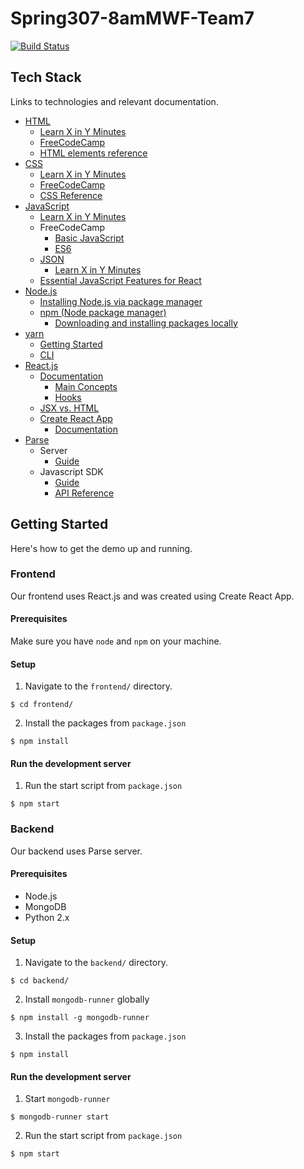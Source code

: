 # Spring307-8amMWF-Team7
[![Build Status](https://travis-ci.com/mianuddin/Spring307-8amMWF-Team7.svg?token=ELqm9RWJ6qXXzKaSUrgs&branch=master)](https://travis-ci.com/mianuddin/Spring307-8amMWF-Team7)

## Tech Stack
Links to technologies and relevant documentation.

* [HTML](https://developer.mozilla.org/en-US/docs/Web/HTML)
  * [Learn X in Y Minutes](https://learnxinyminutes.com/docs/html/)
  * [FreeCodeCamp](https://www.freecodecamp.org/learn/responsive-web-design/basic-html-and-html5/)
  * [HTML elements reference](https://developer.mozilla.org/en-US/docs/Web/HTML/Element)
* [CSS](https://developer.mozilla.org/en-US/docs/Web/CSS)
  * [Learn X in Y Minutes](https://learnxinyminutes.com/docs/css/)
  * [FreeCodeCamp](https://www.freecodecamp.org/learn/responsive-web-design/basic-css/)
  * [CSS Reference](https://developer.mozilla.org/en-US/docs/Web/CSS/Reference)
* [JavaScript](https://developer.mozilla.org/en-US/docs/Web/JavaScript)
  * [Learn X in Y Minutes](https://learnxinyminutes.com/docs/javascript/)
  * FreeCodeCamp
    * [Basic JavaScript](https://www.freecodecamp.org/learn/javascript-algorithms-and-data-structures/basic-javascript/)
    * [ES6](https://www.freecodecamp.org/learn/javascript-algorithms-and-data-structures/es6/)
  * [JSON](https://www.json.org/json-en.html)
    * [Learn X in Y Minutes](https://learnxinyminutes.com/docs/json/)
  * [Essential JavaScript Features for React](https://codeburst.io/essential-javascript-features-for-react-82a6bf6855c2)
* [Node.js](https://nodejs.org/en/)
  * [Installing Node.js via package manager](https://nodejs.org/en/download/package-manager/)
  * [npm (Node package manager)](https://www.npmjs.com/)
    * [Downloading and installing packages locally](https://docs.npmjs.com/downloading-and-installing-packages-locally)
* [yarn](https://yarnpkg.com/)
  * [Getting Started](https://yarnpkg.com/getting-started)
  * [CLI](https://yarnpkg.com/cli/install)
* [React.js](https://reactjs.org/)
  * [Documentation](https://reactjs.org/docs/getting-started.html)
    * [Main Concepts](https://reactjs.org/docs/hello-world.html)
    * [Hooks](https://reactjs.org/docs/hooks-intro.html)
  * [JSX vs. HTML](https://medium.com/@wilstaley/jsx-vs-html-3aeb55ed6ee4)
  * [Create React App](https://create-react-app.dev/)
    * [Documentation](https://create-react-app.dev/docs/getting-started)
* [Parse](https://parseplatform.org/)
  * Server
    * [Guide](https://docs.parseplatform.org/parse-server/guide/)
  * Javascript SDK
    * [Guide](https://docs.parseplatform.org/js/guide/)
    * [API Reference](http://parseplatform.org/Parse-SDK-JS/api/2.12.0/)

## Getting Started
Here's how to get the demo up and running.

### Frontend
Our frontend uses React.js and was created using Create React App.

#### Prerequisites
Make sure you have `node` and `npm` on your machine.

#### Setup
1. Navigate to the `frontend/` directory.
```
$ cd frontend/
```

2. Install the packages from `package.json`
```
$ npm install
```

#### Run the development server
1. Run the start script from `package.json`
```
$ npm start
```

### Backend
Our backend uses Parse server.

#### Prerequisites
* Node.js
* MongoDB
* Python 2.x

#### Setup
1. Navigate to the `backend/` directory.
```
$ cd backend/
```

2. Install `mongodb-runner` globally
```
$ npm install -g mongodb-runner
```

3. Install the packages from `package.json`
```
$ npm install
```

#### Run the development server
1. Start `mongodb-runner`
```
$ mongodb-runner start
```

2. Run the start script from `package.json`
```
$ npm start
```

